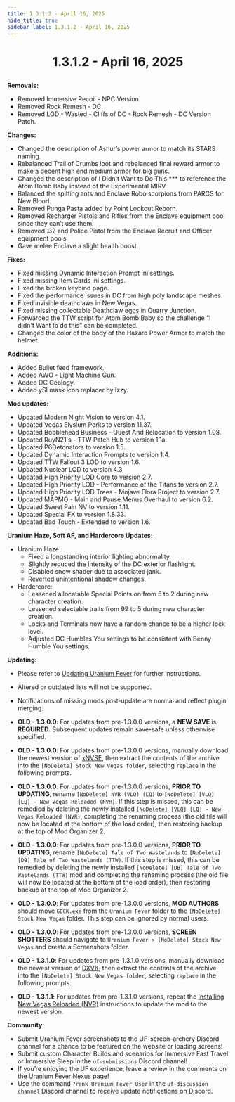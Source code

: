 ```yaml
---
title: 1.3.1.2 - April 16, 2025
hide_title: true
sidebar_label: 1.3.1.2 - April 16, 2025
---
```


# <p align="center"> 1.3.1.2 - April 16, 2025 </p>

**Removals:**
- Removed Immersive Recoil - NPC Version.
- Removed Rock Remesh - DC.
- Removed LOD - Wasted - Cliffs of DC - Rock Remesh - DC Version Patch.

**Changes:**
- Changed the description of Ashur’s power armor to match its STARS naming.
- Rebalanced Trail of Crumbs loot and rebalanced final reward armor to make a decent high end medium armor for big guns.
- Changed the description of I Didn't Want to Do This *** to reference the Atom Bomb Baby instead of the Experimental MIRV.
- Balanced the spitting ants and Enclave Robo scorpions from PARCS for New Blood.
- Removed Punga Pasta added by Point Lookout Reborn.
- Removed Recharger Pistols and Rifles from the Enclave equipment pool since they can’t use them.
- Removed .32 and Police Pistol from the Enclave Recruit and Officer equipment pools.
- Gave melee Enclave a slight health boost.
  
**Fixes:**
- Fixed missing Dynamic Interaction Prompt ini settings.
- Fixed missing Item Cards ini settings.
- Fixed the broken keybind page.
- Fixed the performance issues in DC from high poly landscape meshes.
- Fixed invisible deathclaws in New Vegas.
- Fixed missing collectable Deathclaw eggs in Quarry Junction.
- Forwarded the TTW script for Atom Bomb Baby so the challenge “I didn't Want to do this” can be completed.
- Changed the color of the body of the Hazard Power Armor to match the helmet.
  
**Additions:**
- Added Bullet feed framework.
- Added AWO - Light Machine Gun.
- Added DC Geology.
- Added ySI mask icon replacer by Izzy.

**Mod updates:**
- Updated Modern Night Vision to version 4.1.
- Updated Vegas Elysium Perks to version 11.37.
- Updated Bobblehead Business - Quest And Relocation to version 1.08.
- Updated RuyN21's - TTW Patch Hub to version  1.1a.
- Updated P6Detonators to version  1.5.
- Updated Dynamic Interaction Prompts to version 1.4.
- Updated TTW Fallout 3 LOD to version 1.6.
- Updated Nuclear LOD to version 4.3.
- Updated High Priority LOD Core to version 2.7.
- Updated High Priority LOD - Performance of the Titans to version 2.7.
- Updated High Priority LOD Trees - Mojave Flora Project to version 2.7.
- Updated MAPMO - Main and Pause Menus Overhaul to version 6.2.
- Updated Sweet Pain NV to version 1.11.
- Updated Special FX to version 1.8.33.
- Updated Bad Touch - Extended to version 1.6.


**Uranium Haze, Soft AF, and Hardercore Updates:**
- Uranium Haze:
  - Fixed a longstanding interior lighting abnormality.
  - Slightly reduced the intensity of the DC exterior flashlight.
  - Disabled snow shader due to associated jank.
  - Reverted unintentional shadow changes.
- Hardercore:
  - Lessened allocatable Special Points on from 5 to 2 during new character creation.
  - Lessened selectable traits from 99 to 5 during new character creation.
  - Locks and Terminals now have a random chance to be a higher lock level.
  - Adjusted DC Humbles You settings to be consistent with Benny Humble You settings.

**Updating:**
- Please refer to [Updating Uranium Fever](https://uraniumfever.net/docs/updating/) for further instructions.
- Altered or outdated lists will not be supported.
- Notifications of missing mods post-update are normal and reflect plugin merging.

- **OLD - 1.3.0.0**: For updates from pre-1.3.0.0 versions, a **NEW SAVE** is **REQUIRED**. Subsequent updates remain save-safe unless otherwise specified.
- **OLD - 1.3.0.0**: For updates from pre-1.3.0.0 versions, manually download the newest version of [xNVSE](https://www.nexusmods.com/newvegas/mods/67883?tab=files&file_id=1000145145&nmm=1), then extract the contents of the archive into the `[NoDelete] Stock New Vegas folder`, selecting `replace` in the following prompts.
- **OLD - 1.3.0.0**: For updates from pre-1.3.0.0 versions, **PRIOR TO UPDATING**, rename `[NoDelete] NVR (VLQ) (LQ)` to `[NoDelete] [VLQ] [LQ] - New Vegas Reloaded (NVR)`. If this step is missed, this can be remedied by deleting the newly installed `[NoDelete] [VLQ] [LQ] - New Vegas Reloaded (NVR)`, completing the renaming process (the old file will now be located at the bottom of the load order), then restoring backup at the top of Mod Organizer 2.
- **OLD - 1.3.0.0**: For updates from pre-1.3.0.0 versions, **PRIOR TO UPDATING**, rename `[NoDelete] Tale of Two Wastelands` to `[NoDelete] [DB] Tale of Two Wastelands (TTW)`. If this step is missed, this can be remedied by deleting the newly installed `[NoDelete] [DB] Tale of Two Wastelands (TTW)` mod and completing the renaming process (the old file will now be located at the bottom of the load order), then restoring backup at the top of Mod Organizer 2.
- **OLD - 1.3.0.0**: For updates from pre-1.3.0.0 versions, **MOD AUTHORS** should move `GECK.exe` from the `Uranium Fever` folder to the `[NoDelete] Stock New Vegas` folder. This step can be ignored by normal users.
- **OLD - 1.3.0.0**: For updates from pre-1.3.0.0 versions, **SCREEN SHOTTERS** should navigate to `Uranium Fever > [NoDelete] Stock New Vegas` and create a Screenshots folder.
- **OLD - 1.3.1.0**: For updates from pre-1.3.1.0 versions, manually download the newest version of [DXVK](https://www.nexusmods.com/newvegas/mods/79299?tab=files&file_id=1000149635), then extract the contents of the archive into the `[NoDelete] Stock New Vegas folder`, selecting `replace` in the following prompts.
- **OLD - 1.3.1.1**: For updates from pre-1.3.1.0 versions, repeat the [Installing New Vegas Reloaded (NVR)](https://uraniumfever.net/docs/setupinstructions/#-installing-new-vegas-reloaded-nvr-) instructions to update the mod to the newest version. 

 **Community:**
- Submit Uranium Fever screenshots to the UF-screen-archery Discord channel for a chance to be featured on the website or loading screens!
- Submit custom Character Builds and scenarios for Immersive Fast Travel or Immersive Sleep in the `uf-submissions` Discord channel!
- If you’re enjoying the UF experience, leave a review in the comments on the [Uranium Fever Nexus](https://www.nexusmods.com/newvegas/mods/89815?tab=posts&BH=3) page!
- Use the command `?rank Uranium Fever User` in the `uf-discussion channel` Discord channel to receive update notifications on Discord.
